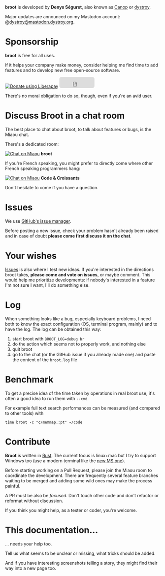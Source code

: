 
**broot** is developed by **Denys Séguret**, also known as [Canop](https://github.com/Canop) or [dystroy](https://dystroy.org).

Major updates are announced on my Mastodon account: [@dystroy@mastodon.dystroy.org](https://mastodon.dystroy.org/@dystroy).

# Sponsorship

**broot** is free for all uses.

If it helps your company make money, consider helping me find time to add features and to develop new free open-source software.

<div class=sponsorship>
<script src="https://liberapay.com/dystroy/widgets/button.js"></script>
<noscript><a href="https://liberapay.com/dystroy/donate"><img alt="Donate using Liberapay" src="https://liberapay.com/assets/widgets/donate.svg"></a></noscript>

<iframe src="https://github.com/sponsors/Canop/button" title="Sponsor Canop" height="35" width="114" style="border: 0; border-radius: 6px;"></iframe>
</div>

There's no moral obligation to do so, though, even if you're an avid user.

# Discuss Broot in a chat room

The best place to chat about broot, to talk about features or bugs, is the Miaou chat.

There's a dedicated room:

[![Chat on Miaou](https://miaou.dystroy.org/static/shields/room-en.svg?v=1)](https://miaou.dystroy.org/3490?broot) **broot**

If you're French speaking, you might prefer to directly come where other French speaking programmers hang:

[![Chat on Miaou](https://miaou.dystroy.org/static/shields/room-fr.svg?v=1)](https://miaou.dystroy.org/3) **Code & Croissants**

Don't hesitate to come if you have a question.

# Issues

We use [GitHub's issue manager](https://github.com/Canop/broot/issues).

Before posting a new issue, check your problem hasn't already been raised and in case of doubt **please come first discuss it on the chat**.

# Your wishes

[Issues](https://github.com/Canop/broot/issues) is also where I test new ideas. If you're interested in the directions broot takes, **please come and vote on issues**, or maybe comment. This would help me prioritize developments: if nobody's interested in a feature I'm not sure I want, I'll do something else.

# Log

When something looks like a bug, especially keyboard problems, I need both to know the exact configuration (OS, terminal program, mainly) and to have the log. The log can be obtained this way:

1. start broot with `BROOT_LOG=debug br`
2. do the action which seems not to properly work, and nothing else
3. quit broot
4. go to the chat (or the GitHub issue if you already made one) and paste the content of the `broot.log` file

# Benchmark

To get a precise idea of the time taken by operations in real broot use, it's often a good idea to run them with `--cmd`.

For example full text search performances can be measured (and compared to other tools) with

```
time broot -c "c/memmap;:pt" ~/code
```

# Contribute

**Broot** is written in [Rust](https://www.rust-lang.org/). The current focus is linux+mac but I try to support Windows too (use a modern terminal like the [new MS one](https://github.com/microsoft/terminal)).

Before starting working on a Pull Request, please join the Miaou room to coordinate the development. There are frequently several feature branches waiting to be merged and adding some wild ones may make the process painful.

A PR must be also be *focused*. Don't touch other code and don't refactor or reformat without discussion.

If you think you might help, as a tester or coder, you're welcome.

# This documentation...

... needs your help too.

Tell us what seems to be unclear or missing, what tricks should be added.

And if you have interesting screenshots telling a story, they might find their way into a new page too.

